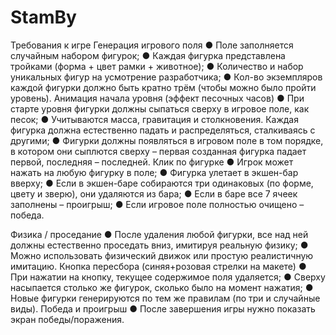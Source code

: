 # StamBy
Требования к игре
Генерация игрового поля
● Поле заполняется случайным набором фигурок;
● Каждая фигурка представлена тройками (форма + цвет рамки +
животное);
● Количество и набор уникальных фигур на усмотрение
разработчика;
● Кол-во экземпляров каждой фигурки должно быть кратно трём
(чтобы можно было пройти уровень).
Анимация начала уровня (эффект песочных часов)
● При старте уровня фигурки должны сыпаться сверху в игровое
поле, как песок;
● Учитываются масса, гравитация и столкновения. Каждая фигурка
должна естественно падать и распределяться, сталкиваясь с
другими;
● Фигурки должны появляться в игровом поле в том порядке, в
котором они сыплются сверху – первая созданная фигурка
падает первой, последняя – последней.
Клик по фигурке
● Игрок может нажать на любую фигурку в поле;
● Фигурка улетает в экшен-бар вверху;
● Если в экшен-баре собираются три одинаковых (по форме, цвету и
зверю), они удаляются из бара;
● Если в баре все 7 ячеек заполнены – проигрыш;
● Если игровое поле полностью очищено – победа.

Физика / проседание
● После удаления любой фигурки, все над ней должны естественно
проседать вниз, имитируя реальную физику;
● Можно использовать физический движок или простую
реалистичную имитацию.
Кнопка пересбора (синяя+розовая стрелки на макете)
● При нажатии на кнопку, текущее содержимое поля удаляется;
● Сверху насыпается столько же фигурок, сколько было на момент
нажатия;
● Новые фигурки генерируются по тем же правилам (по три и
случайные виды).
Победа и проигрыш
● После завершения игры нужно показать экран победы/поражения.
